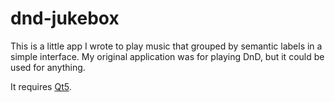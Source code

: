 # dnd-jukebox

This is a little app I wrote to play music that grouped by semantic labels in a simple interface. My original application was for playing DnD, but it could be used for anything.

It requires [Qt5](https://www.qt.io/).
